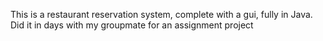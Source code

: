 This is a restaurant reservation system, complete with a gui, fully in Java. Did it in days with my groupmate for an assignment project
